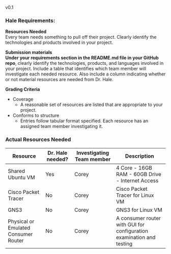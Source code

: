 v0.1
### Hale Requirements:
**Resources Needed**
<br>
Every team needs something to pull off their project. Clearly identify the technologies and products involved in your project.

**Submission materials**
<br>
**Under your requirements section in the README.md file in your GitHub repo**, clearly identify the technologies, products, and languages involved in your project. 
Include a table that identifies which team member will investigate each needed resource. Also include a column indicating whether or not material resources are needed from Dr. Hale.

**Grading Criteria**
- Coverage
  - A reasonable set of resources are listed that are appropriate to your project.
- Conforms to structure
  - Entries follow tabular format specified. Each resource has an assigned team member investigating it.
 
### Actual Resources Needed
|Resource  | Dr. Hale needed? | Investigating Team member | Description |
|-------------------|---------|---------------------------|-------------|
|Shared Ubuntu VM| Yes | Corey | 4 Core - 16GB RAM - 60GB Drive - Internet Access  |
|Cisco Packet Tracer| No | Corey | Cisco Packet Tracer for Linux VM|
|GNS3| No | Corey | GNS3 for Linux VM|
|Physical or Emulated Consumer Router| No | Corey | A consumer router with GUI for configuration examination and testing|
